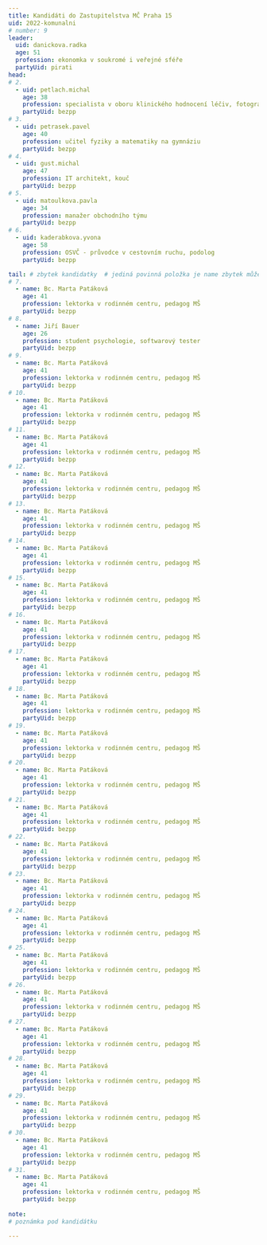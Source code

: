 ```yaml
---
title: Kandidáti do Zastupitelstva MČ Praha 15
uid: 2022-komunalni
# number: 9
leader:
  uid: danickova.radka
  age: 51
  profession: ekonomka v soukromé i veřejné sféře
  partyUid: pirati
head:
# 2.
  - uid: petlach.michal
    age: 38
    profession: specialista v oboru klinického hodnocení léčiv, fotograf
    partyUid: bezpp
# 3.
  - uid: petrasek.pavel
    age: 40
    profession: učitel fyziky a matematiky na gymnáziu
    partyUid: bezpp
# 4.
  - uid: gust.michal
    age: 47
    profession: IT architekt, kouč
    partyUid: bezpp
# 5.
  - uid: matoulkova.pavla
    age: 34
    profession: manažer obchodního týmu
    partyUid: bezpp
# 6.
  - uid: kaderabkova.yvona
    age: 58
    profession: OSVČ - průvodce v cestovním ruchu, podolog
    partyUid: bezpp   

tail: # zbytek kandidatky  # jediná povinná položka je name zbytek můžete vynechat  # věk se uvádí k poslednímu dni voleb
# 7.
  - name: Bc. Marta Patáková
    age: 41
    profession: lektorka v rodinném centru, pedagog MŠ
    partyUid: bezpp
# 8.
  - name: Jiří Bauer
    age: 26
    profession: student psychologie, softwarový tester
    partyUid: bezpp
# 9.
  - name: Bc. Marta Patáková
    age: 41
    profession: lektorka v rodinném centru, pedagog MŠ
    partyUid: bezpp
# 10.
  - name: Bc. Marta Patáková
    age: 41
    profession: lektorka v rodinném centru, pedagog MŠ
    partyUid: bezpp
# 11.
  - name: Bc. Marta Patáková
    age: 41
    profession: lektorka v rodinném centru, pedagog MŠ
    partyUid: bezpp
# 12.
  - name: Bc. Marta Patáková
    age: 41
    profession: lektorka v rodinném centru, pedagog MŠ
    partyUid: bezpp
# 13.
  - name: Bc. Marta Patáková
    age: 41
    profession: lektorka v rodinném centru, pedagog MŠ
    partyUid: bezpp
# 14.
  - name: Bc. Marta Patáková
    age: 41
    profession: lektorka v rodinném centru, pedagog MŠ
    partyUid: bezpp
# 15.
  - name: Bc. Marta Patáková
    age: 41
    profession: lektorka v rodinném centru, pedagog MŠ
    partyUid: bezpp
# 16.
  - name: Bc. Marta Patáková
    age: 41
    profession: lektorka v rodinném centru, pedagog MŠ
    partyUid: bezpp
# 17.
  - name: Bc. Marta Patáková
    age: 41
    profession: lektorka v rodinném centru, pedagog MŠ
    partyUid: bezpp
# 18.
  - name: Bc. Marta Patáková
    age: 41
    profession: lektorka v rodinném centru, pedagog MŠ
    partyUid: bezpp
# 19.
  - name: Bc. Marta Patáková
    age: 41
    profession: lektorka v rodinném centru, pedagog MŠ
    partyUid: bezpp
# 20.
  - name: Bc. Marta Patáková
    age: 41
    profession: lektorka v rodinném centru, pedagog MŠ
    partyUid: bezpp
# 21.
  - name: Bc. Marta Patáková
    age: 41
    profession: lektorka v rodinném centru, pedagog MŠ
    partyUid: bezpp
# 22.
  - name: Bc. Marta Patáková
    age: 41
    profession: lektorka v rodinném centru, pedagog MŠ
    partyUid: bezpp
# 23.
  - name: Bc. Marta Patáková
    age: 41
    profession: lektorka v rodinném centru, pedagog MŠ
    partyUid: bezpp
# 24.
  - name: Bc. Marta Patáková
    age: 41
    profession: lektorka v rodinném centru, pedagog MŠ
    partyUid: bezpp
# 25.
  - name: Bc. Marta Patáková
    age: 41
    profession: lektorka v rodinném centru, pedagog MŠ
    partyUid: bezpp
# 26.
  - name: Bc. Marta Patáková
    age: 41
    profession: lektorka v rodinném centru, pedagog MŠ
    partyUid: bezpp
# 27.
  - name: Bc. Marta Patáková
    age: 41
    profession: lektorka v rodinném centru, pedagog MŠ
    partyUid: bezpp
# 28.
  - name: Bc. Marta Patáková
    age: 41
    profession: lektorka v rodinném centru, pedagog MŠ
    partyUid: bezpp
# 29.
  - name: Bc. Marta Patáková
    age: 41
    profession: lektorka v rodinném centru, pedagog MŠ
    partyUid: bezpp
# 30.
  - name: Bc. Marta Patáková
    age: 41
    profession: lektorka v rodinném centru, pedagog MŠ
    partyUid: bezpp
# 31.
  - name: Bc. Marta Patáková
    age: 41
    profession: lektorka v rodinném centru, pedagog MŠ
    partyUid: bezpp
    
note: 
# poznámka pod kandidátku

---
```

